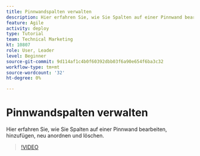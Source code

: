 ```yaml
---
title: Pinnwandspalten verwalten
description: Hier erfahren Sie, wie Sie Spalten auf einer Pinnwand bearbeiten, hinzufügen, neu anordnen und löschen.
feature: Agile
activity: deploy
type: Tutorial
team: Technical Marketing
kt: 10807
role: User, Leader
level: Beginner
source-git-commit: 9d114af1c4b0f60392dbb03f6a90e654f6ba3c32
workflow-type: tm+mt
source-wordcount: '32'
ht-degree: 0%

---
```


# Pinnwandspalten verwalten

Hier erfahren Sie, wie Sie Spalten auf einer Pinnwand bearbeiten, hinzufügen, neu anordnen und löschen.

>[!VIDEO](https://video.tv.adobe.com/v/346570)
